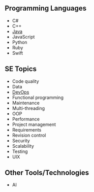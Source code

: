 ## Programming Languages

* C#
* C++
* [Java](java/Java.md)
* JavaScript
* Python
* Ruby
* Swift

## SE Topics

* Code quality
* Data
* [DevOps](devops/DevOps.md)
* Functional programming
* Maintenance
* Multi-threading
* OOP
* Performance
* Project management
* Requirements
* Revision control
* Security
* Scalability
* Testing
* UIX

## Other Tools/Technologies

* AI